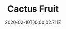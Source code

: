 ---
templateKey: blog-post
title: Cactus Fruit
type: Fruit
description: The sweet fruit of the prickly pear cactus.
featuredpost: false
date: 2020-02-10T00:00:02.711Z
featuredimage: /img/Cactus_Fruit.png
sellPrice: 75
tags:
  - indoors
  - Sam
  - Pam
  - Linus
  - Jelly
  - The Desert
  - Exotic Foraging Bundle
  - Wine
---